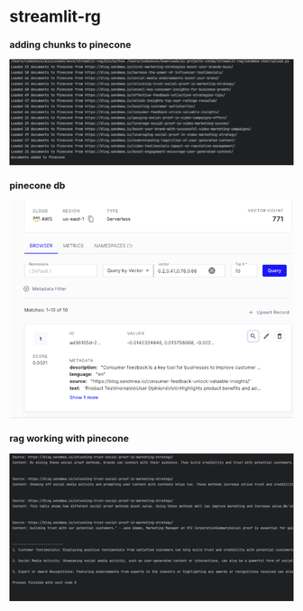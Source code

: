 # streamlit-rg

### adding chunks to pinecone
![img.png](img.png)
### pinecone db
![img_1.png](img_1.png)
### rag working with pinecone
![img_2.png](img_2.png)